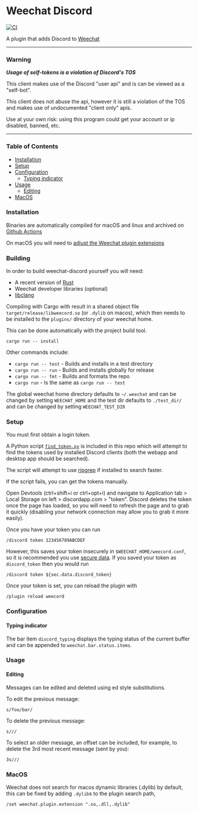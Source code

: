 # Weechat Discord

[![CI](https://github.com/terminal-discord/weechat-discord/workflows/CI/badge.svg)](https://github.com/terminal-discord/weechat-discord/actions)


A plugin that adds Discord to [Weechat](https://weechat.org/)

---

### Warning

***Usage of self-tokens is a violation of Discord's TOS***

This client makes use of the Discord "user api" and is can be viewed as a "self-bot".

This client does not abuse the api, however it is still a violation of the TOS and makes use of undocumented "client only" 
apis.

Use at your own risk: using this program could get your account or ip disabled, banned, etc.

---

### Table of Contents

* [Installation](#installation)
* [Setup](#setup)
* [Configuration](#configuration)
  * [Typing indicator](#typing-indicator)
* [Usage](#usage)
  * [Editing](#editing)
* [MacOS](#macos)


### Installation

Binaries are automatically compiled for macOS and linux and archived on [Github Actions](https://terminal-discord.vercel.app/api/latest-build?repo=weechat-discord&workflow=1329556&redirect)

On macOS you will need to [adjust the Weechat plugin extensions](#macos)

### Building

In order to build weechat-discord yourself you will need:

* A recent version of [Rust](https://www.rust-lang.org/)
* Weechat developer libraries (optional)
* [libclang](https://rust-lang.github.io/rust-bindgen/requirements.html)

Compiling with Cargo with result in a shared object file `target/release/libweecord.so` (or `.dylib` on macos), which
then needs to be installed to the `plugins/` directory of your weechat home.

This can be done automatically with the project build tool.

```
cargo run -- install
```

Other commands include:

* `cargo run -- test` - Builds and installs in a test directory
* `cargo run -- run` - Builds and installs globally for release
* `cargo run -- fmt` - Builds and formats the repo
* `cargo run` - Is the same as `cargo run -- test`

The global weechat home directory defaults to `~/.weechat` and can be changed by setting `WEECHAT_HOME` and the test 
dir defaults to `./test_dir/` and can be changed by setting `WEECHAT_TEST_DIR`

### Setup

You must first obtain a login token.

A Python script [`find_token.py`](find_token.py) is included in this repo which will attempt to find the tokens used by
installed Discord clients (both the webapp and desktop app should be searched).

The script will attempt to use [ripgrep](https://github.com/BurntSushi/ripgrep) if installed to search faster.

If the script fails, you can get the tokens manually.

Open Devtools (ctrl+shift+i or ctrl+opt+i) and navigate to Application tab > Local Storage on left > discordapp.com > "token".
Discord deletes the token once the page has loaded, so you will need to refresh the page and to grab it quickly
(disabling your network connection may allow you to grab it more easily).

Once you have your token you can run

```
/discord token 123456789ABCDEF
```

However, this saves your token insecurely in `$WEECHAT_HOME/weecord.conf`, so it is recommended you use 
[secure data](https://weechat.org/blog/post/2013/08/04/Secured-data).
If you saved your token as `discord_token` then you would run

```
/discord token ${sec.data.discord_token}
```

Once your token is set, you can reload the plugin with

```
/plugin reload weecord
```

### Configuration

#### Typing indicator

The bar item `discord_typing` displays the typing status of the current buffer and can be appended to
`weechat.bar.status.items`.

### Usage

#### Editing

Messages can be edited and deleted using ed style substitutions.

To edit the previous message:
```
s/foo/bar/
```

To delete the previous message:
```
s///
```

To select an older message, an offset can be included, for example, to delete the 3rd most recent message (sent by you):
```
3s///
```

### MacOS
Weechat does not search for macos dynamic libraries (.dylib) by default, this can be fixed by adding `.dylib`s to the plugin search path,

```
/set weechat.plugin.extension ".so,.dll,.dylib"
```
